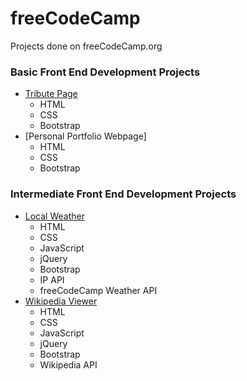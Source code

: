 # freeCodeCamp
Projects done on freeCodeCamp.org

### Basic Front End Development Projects
* [Tribute Page](https://codepen.io/sasikumar07/full/rwqBZY)
	- HTML
	- CSS
	- Bootstrap
* [Personal Portfolio Webpage]
	- HTML
	- CSS
	- Bootstrap

### Intermediate Front End Development Projects
* [Local Weather](https://codepen.io/sasikumar07/full/awrrGX/)
	- HTML
	- CSS
	- JavaScript
	- jQuery
	- Bootstrap
	- IP API
	- freeCodeCamp Weather API
* [Wikipedia Viewer](https://codepen.io/sasikumar07/full/GvxqjR/)
	- HTML
	- CSS
	- JavaScript
	- jQuery
	- Bootstrap
	- Wikipedia API




